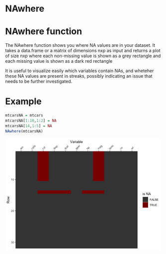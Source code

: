 NAwhere
================

# NAwhere function

The NAwhere function shows you where NA values are in your dataset. It
takes a data.frame or a matrix of dimensions nxp as input and returns a
plot of size nxp where each non-missing value is shown as a grey
rectangle and each missing value is shown as a dark red rectangle

It is useful to visualize easily which variables contain NAs, and
wheteher these NA values are present in streaks, possibly indicating an
issue that needs to be further investigated.

# Example

``` r
mtcarsNA = mtcars
mtcarsNA[1:10,1:2] = NA
mtcarsNA[14,1:5] = NA
NAwhere(mtcarsNA)
```

![](README_files/figure-gfm/unnamed-chunk-2-1.png)<!-- -->
